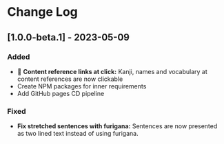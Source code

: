 # Change Log

## [1.0.0-beta.1] - 2023-05-09

### Added

- 📎 **Content reference links at click:** Kanji, names and vocabulary at content references are now clickable
- Create NPM packages for inner requirements
- Add GitHub pages CD pipeline

### Fixed

- **Fix stretched sentences with furigana:** Sentences are now presented as two lined text instead of using furigana.
